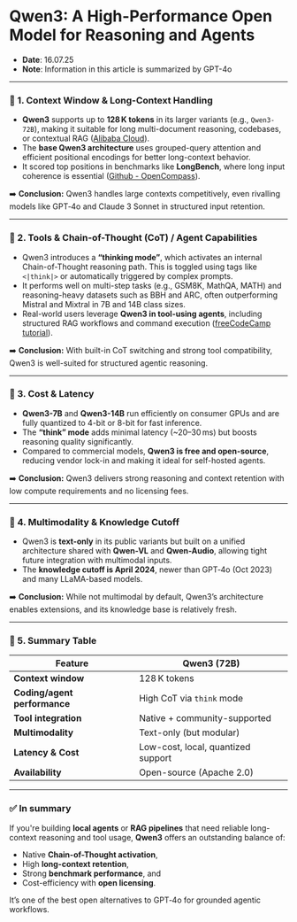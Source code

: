 # Qwen3: A High-Performance Open Model for Reasoning and Agents

* **Date**: 16.07.25  
* **Note**: Information in this article is summarized by GPT-4o

---

### 🧠 1. Context Window & Long-Context Handling  
- **Qwen3** supports up to **128 K tokens** in its larger variants (e.g., `Qwen3-72B`), making it suitable for long multi-document reasoning, codebases, or contextual RAG ([Alibaba Cloud](https://www.alibabacloud.com/blog/qwen3-foundation-models_601310)).  
- The **base Qwen3 architecture** uses grouped-query attention and efficient positional encodings for better long-context behavior.  
- It scored top positions in benchmarks like **LongBench**, where long input coherence is essential ([Github - OpenCompass](https://github.com/open-compass/opencompass)).

➡️ **Conclusion:** Qwen3 handles large contexts competitively, even rivalling models like GPT‑4o and Claude 3 Sonnet in structured input retention.

---

### 🔧 2. Tools & Chain-of-Thought (CoT) / Agent Capabilities  
- Qwen3 introduces a **“thinking mode”**, which activates an internal Chain-of-Thought reasoning path. This is toggled using tags like `<|think|>` or automatically triggered by complex prompts.  
- It performs well on multi-step tasks (e.g., GSM8K, MathQA, MATH) and reasoning-heavy datasets such as BBH and ARC, often outperforming Mistral and Mixtral in 7B and 14B class sizes.  
- Real-world users leverage **Qwen3 in tool-using agents**, including structured RAG workflows and command execution ([freeCodeCamp tutorial](https://www.freecodecamp.org/news/build-a-local-ai/)).

➡️ **Conclusion:** With built-in CoT switching and strong tool compatibility, Qwen3 is well-suited for structured agentic reasoning.

---

### 💸 3. Cost & Latency  
- **Qwen3-7B** and **Qwen3-14B** run efficiently on consumer GPUs and are fully quantized to 4-bit or 8-bit for fast inference.  
- The **“think” mode** adds minimal latency (~20–30 ms) but boosts reasoning quality significantly.  
- Compared to commercial models, **Qwen3 is free and open-source**, reducing vendor lock-in and making it ideal for self-hosted agents.

➡️ **Conclusion:** Qwen3 delivers strong reasoning and context retention with low compute requirements and no licensing fees.

---

### 🎯 4. Multimodality & Knowledge Cutoff  
- Qwen3 is **text-only** in its public variants but built on a unified architecture shared with **Qwen-VL** and **Qwen-Audio**, allowing tight future integration with multimodal inputs.  
- The **knowledge cutoff is April 2024**, newer than GPT‑4o (Oct 2023) and many LLaMA-based models.

➡️ **Conclusion:** While not multimodal by default, Qwen3’s architecture enables extensions, and its knowledge base is relatively fresh.

---

### 🧩 5. Summary Table

| Feature                      | Qwen3 (72B)                         |
|-----------------------------|-------------------------------------|
| **Context window**          | 128 K tokens                        |
| **Coding/agent performance**| High CoT via `think` mode           |
| **Tool integration**        | Native + community-supported        |
| **Multimodality**           | Text-only (but modular)             |
| **Latency & Cost**          | Low-cost, local, quantized support  |
| **Availability**            | Open-source (Apache 2.0)            |

---

### ✅ In summary  
If you're building **local agents** or **RAG pipelines** that need reliable long-context reasoning and tool usage, **Qwen3** offers an outstanding balance of:  
- Native **Chain-of-Thought activation**,  
- High **long-context retention**,  
- Strong **benchmark performance**, and  
- Cost-efficiency with **open licensing**.

It’s one of the best open alternatives to GPT‑4o for grounded agentic workflows.
